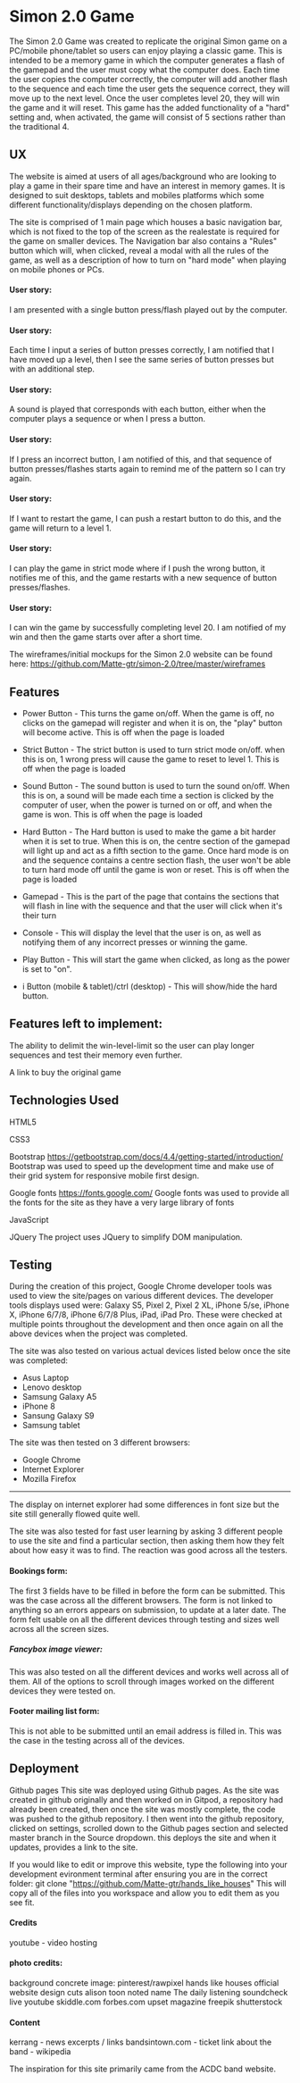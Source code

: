 # Simon 2.0 Game

The Simon 2.0 Game was created to replicate the original Simon game on a PC/mobile phone/tablet so users can enjoy playing a classic game. 
This is intended to be a memory game in which the computer generates a flash of the gamepad and the user must copy what the computer does. 
Each time the user copies the computer correctly, the computer will add another flash to the sequence and each time the user gets the 
sequence correct, they will move up to the next level.
Once the user completes level 20, they will win the game and it will reset.
This game has the added functionality of a "hard" setting and, when activated, the game will consist of 5 sections rather than the traditional 4.

## UX

The website is aimed at users of all ages/background who are looking to play a game in their spare time and have an interest in memory games.
It is designed to suit desktops, tablets and mobiles platforms which some different functionality/displays depending on the chosen platform.

The site is comprised of 1 main page which houses a basic navigation bar, which is not fixed to the top of the screen as the realestate is required 
for the game on smaller devices. The Navigation bar also contains a "Rules" button which will, when clicked, reveal a modal with all the rules 
of the game, as well as a description of how to turn on "hard mode" when playing on mobile phones or PCs.

#### User story:
I am presented with a single button press/flash played out by the computer.

#### User story:
Each time I input a series of button presses correctly, I am notified that I have moved up a level, then I see the same series of button 
presses but with an additional step.

#### User story:
A sound is played that corresponds with each button, either when the computer plays a sequence or when I press a button.

#### User story:
If I press an incorrect button, I am notified of this, and that sequence of button presses/flashes starts again to remind me of the pattern 
so I can try again.

#### User story:
If I want to restart the game, I can push a  restart button to do this, and the game will return to a level 1.

#### User story:
I can play the game in strict mode where if I push the wrong button, it notifies me of this, and the game restarts with a new sequence of 
button presses/flashes.

#### User story:
I can win the game by successfully completing level 20. I am notified of my win and then the game starts over after a short time.

The wireframes/initial mockups for the Simon 2.0 website can be found here: https://github.com/Matte-gtr/simon-2.0/tree/master/wireframes

## Features
* Power Button - This turns the game on/off. When the game is off, no clicks on the gamepad will register and when it is on, the "play" 
button will become active. This is off when the page is loaded

* Strict Button - The strict button is used to turn strict mode on/off. when this is on, 1 wrong press will cause the game to reset to level 1.
This is off when the page is loaded

* Sound Button - The sound button is used to turn the sound on/off. When this is on, a sound will be made each time a section is clicked by 
the computer of user, when the power is turned on or off, and when the game is won. This is off when the page is loaded

* Hard Button - The Hard button is used to make the game a bit harder when it is set to true. When this is on, the centre section of the 
gamepad will light up and act as a fifth section to the game. Once hard mode is on and the sequence contains a centre section flash, the user 
won't be able to turn hard mode off until the game is won or reset. This is off when the page is loaded

* Gamepad - This is the part of the page that contains the sections that will flash in line with the sequence and that the user will click 
when it's their turn

* Console - This will display the level that the user is on, as well as notifying them of any incorrect presses or winning the game.

* Play Button - This will start the game when clicked, as long as the power is set to "on".

* i Button (mobile & tablet)/ctrl (desktop)  - This will show/hide the hard button.

## Features left to implement:

The ability to delimit the win-level-limit so the user can play longer sequences and test their memory even further.

A link to buy the original game

## Technologies Used

HTML5

CSS3

Bootstrap
https://getbootstrap.com/docs/4.4/getting-started/introduction/
Bootstrap was used to speed up the development time and make use of their grid system for responsive mobile first design.

Google fonts
https://fonts.google.com/
Google fonts was used to provide all the fonts for the site as they have a very large library of fonts

JavaScript

JQuery
The project uses JQuery to simplify DOM manipulation.

## Testing

During the creation of this project, Google Chrome developer tools was used to view the site/pages on various different devices.
The developer tools displays used were: Galaxy S5, Pixel 2, Pixel 2 XL, iPhone 5/se, iPhone X, iPhone 6/7/8, iPhone 6/7/8 Plus, iPad, iPad Pro.
These were checked at multiple points throughout the development and then once again on all the above devices when the project was completed.

The site was also tested on various actual devices listed below once the site was completed:
* Asus Laptop
* Lenovo desktop
* Samsung Galaxy A5
* iPhone 8
* Sansung Galaxy S9
* Samsung tablet

The site was then tested on 3 different browsers:
* Google Chrome
* Internet Explorer
* Mozilla Firefox

------------------------------------------------------------------------------------------------------------

The display on internet explorer had some differences in font size but the site still generally flowed quite well.

The site was also tested for fast user learning by asking 3 different people to use the site and find a particular section, then asking
them how they felt about how easy it was to find. The reaction was good across all the testers.

#### Bookings form:
The first 3 fields have to be filled in before the form can be submitted. This was the case across all the different browsers.
The form is not linked to anything so an errors appears on submission, to update at a later date.
The form felt usable on all the different devices through testing and sizes well across all the screen sizes.

##### Fancybox image viewer:
This was also tested on all the different devices and works well across all of them. All of the options to scroll through 
images worked on the different devices they were tested on.

#### Footer mailing list form:
This is not able to be submitted until an email address is filled in. This was the case in the testing across all of the devices.

## Deployment
Github pages
This site was deployed using Github pages.
As the site was created in github originally and then worked on in Gitpod, a repository had already been created, then once the 
site was mostly complete, the code
was pushed to the github repository.
I then went into the github repository, clicked on settings, scrolled down to the Github pages section and selected master branch 
in the Source dropdown. this deploys the site 
and when it updates, provides a link to the site.

If you would like to edit or improve this website, type the following into your development evironment terminal after ensuring you are
in the correct folder:
git clone "https://github.com/Matte-gtr/hands_like_houses"
This will copy all of the files into you workspace and allow you to edit them as you see fit.

#### Credits
youtube - video hosting

#### photo credits:
background concrete image: pinterest/rawpixel
hands like houses official website
design cuts
alison toon
noted name
The daily listening
soundcheck live
youtube
skiddle.com
forbes.com
upset magazine
freepik
shutterstock

#### Content
kerrang - news excerpts / links
bandsintown.com - ticket link
about the band - wikipedia

The inspiration for this site primarily came from the ACDC band website.